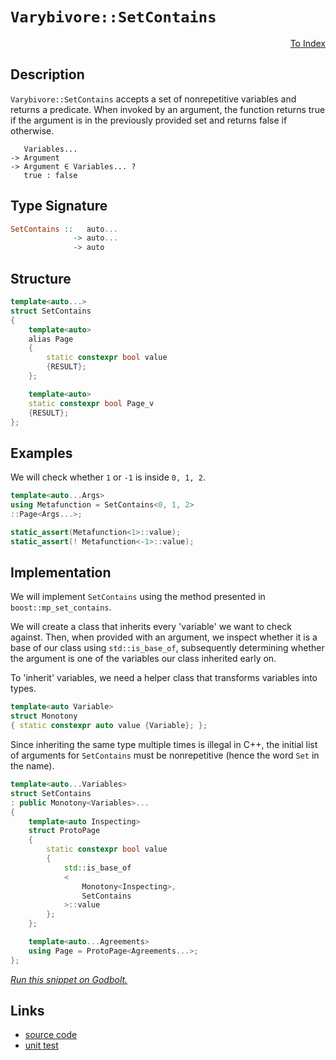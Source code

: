 <!-- Copyright 2024 Feng Mofan
SPDX-License-Identifier: Apache-2.0 -->

# `Varybivore::SetContains`

<p style='text-align: right;'><a href="../../../index.md#list-examinations-3">To Index</a></p>

## Description

`Varybivore::SetContains` accepts a set of nonrepetitive variables and returns a predicate.
When invoked by an argument, the function returns true if the argument is in the previously provided set and returns false if otherwise.

<pre><code>   Variables...
-> Argument
-> Argument &in; Variables... ?
   true : false</code></pre>

## Type Signature

```Haskell
SetContains ::   auto...
              -> auto...
              -> auto
```

## Structure

```C++
template<auto...>
struct SetContains
{
    template<auto>
    alias Page
    {
        static constexpr bool value
        {RESULT};
    };

    template<auto>
    static constexpr bool Page_v
    {RESULT};
};
```

## Examples

We will check whether `1` or `-1`  is inside `0, 1, 2`.

```C++
template<auto...Args>
using Metafunction = SetContains<0, 1, 2>
::Page<Args...>;

static_assert(Metafunction<1>::value);
static_assert(! Metafunction<-1>::value);
```

## Implementation

We will implement `SetContains` using the method presented in `boost::mp_set_contains`.

We will create a class that inherits every 'variable' we want to check against.
Then, when provided with an argument, we inspect whether it is a base of our class using `std::is_base_of`, subsequently determining whether the argument is one of the variables our class inherited early on.

To 'inherit' variables, we need a helper class that transforms variables into types.

```C++
template<auto Variable>
struct Monotony
{ static constexpr auto value {Variable}; };
```

Since inheriting the same type multiple times is illegal in C++, the initial list of arguments for `SetContains` must be nonrepetitive (hence the word `Set` in the name).

```C++
template<auto...Variables>
struct SetContains
: public Monotony<Variables>...
{
    template<auto Inspecting>
    struct ProtoPage
    {   
        static constexpr bool value 
        {
            std::is_base_of
            <
                Monotony<Inspecting>,
                SetContains
            >::value
        };
    };

    template<auto...Agreements>
    using Page = ProtoPage<Agreements...>;
};
```

[*Run this snippet on Godbolt.*](https://godbolt.org/#z:OYLghAFBqd5QCxAYwPYBMCmBRdBLAF1QCcAaPECAMzwBtMA7AQwFtMQByARg9KtQYEAysib0QXACx8BBAKoBnTAAUAHpwAMvAFYTStJg1DIApACYAQuYukl9ZATwDKjdAGFUtAK4sGISWakrgAyeAyYAHI%2BAEaYxCAAzACcpAAOqAqETgwe3r7%2BgemZjgKh4VEssfHJtpj2JQxCBEzEBLk%2BfgG19dlNLQRlkTFxiSkKza3t%2BV3j/YMVVaMAlLaoXsTI7BzmCWHI3lgA1CYJbl6OtIQAnifYJhoAgvcPBJgsqQavJ25M56iHADUWngmNF6LdnuNiF4HIcALICVBEBg3R4mADsFkOs0cyEOaAY40wqlSxEOvyIhwAbmIvJhjpigcQQWDMBiACInLEcrnPZ6vd6fNmnCmoAB0EqZLPoCghjyhMIIhyEmDasiYYVljxAh1SXjBeDxCIYSIEN1OUtBMtuErFfMxz0OTsOAo%2BTC%2BIr%2BhwAkoTUpgHGFgHKHs7sQRobDlMRTcomMA2Y8wxisU7HWHnTjDfiBESSWToqhPNTafT0xmGVYkxWM%2BN0CAQHgFAB9aJMJTN1BUcs1tOnHu9sPG00o76%2BhT%2BwNGW6kAeDp0qtWCDWEucV24NmneROhms8hJV3dp9Gcg986tO11C76i20PYDETBvRgEWUJO4Xw5eTJGQ5xhPHAk7J/jGRD/sKbj3o%2Bz6CAotoQmeaInryaKPAA9AAVFh2E4WhzyYVhAAq2BCIR2F4ehOFURhFFPGiZi7Aw%2BxeEc3znHQ1whvybxuh6Px/HexDAG%2BH4PN%2BQbwqqTBUF4TENIBwGLh4y6at8GikIcXAaWYIYNuB3wPEJcESghh6Qs0uLNu2SitBAcJSTJcnZN8XAbiAW50ksKEPFmyBWQoNkEBAYBgJJzSOYGAjfAAtK576bqWXkHhwKy0JwACsvB%2BBwWikKgnBuNY1jYmsGxlgxPCkAQmgpSsADWIDpeiYoJAAHAAbOiCSdRobVdUkCT6Jwki8CwEgaOp2W5flHC8AoIDqdVOUpaQcCwDAiAgGsBB6gQ5CUGg7x0HEESsFsqgddF7WSIcwDIHiUhimYvCYPgRDMvWWn8IIIhiOwUgyIIigqOoy2kLoWkAO7EEwqScDwqUZVlNV5ZwADy5y7YcXaHBd7VXTdd0PZIT2HBAHhHfQZI7FwSy8EtWgrBASCHakx1kBQECs%2BzIDAFIgQ0LQrzEPNEDRCj0RhC0Vzw7wkvMMQVxo9E2gBktlWHWwghowwtAy2DWDRF4wA/LQtDzdwvBYCwhjAOIBt4I%2BgZUpgFu5cSAbnFslVhK8aVg5c0Qw4rHhYCjEZ4GNlukC7xCFko7JvLblxGDVKxUAYwkAngmCQ2j/rZZV33CKI4gA8XwNqCjEP6LbKBFZY%2Bh4NE82QCsqCpA0FvRXWJzsqYljWGY02xx9rvwCsdhq9kLgMO4ngdHoIRhEMlQjFpRRZAIUx%2BBvGRbww8zDPEWlT5FjQTGqeS79008CH0rRH2vJ%2B2JfO96LMj8rws6%2BT6VmwSERhwTKpApq8BmrjS611br3U0iTMwZNcCEBIMcCqdMqppxWAgTATAsDxAgPVfwCQxQDXRJIDQARJDtQmuldqKR/YjVIGNBIXAxTtS4O1VqSRWocPSpILg6UBrtVASjGac0FoYOWkzDazMtqY3OPtLmqBKYnTOpwFoLAqTomikwfEBhfxcCSGKVh7s3okDwJ9QGJc/oSGkBXJQVcwa6ECNDWGssgEgLAajDgGMdrnGxlQckxBNHaN0fsW2mkjEmLJhTNmVNUEJDMOghmK1ZHcypoo9JIwNFaOiuEowhiuDqUFsLUW4swby2lrLUglTFbK1Vg4apmsXw6z1ijQ2xtTbm2qdbZOWxcr4Cdo4F2bsXqqE9q8apvs6go0DsHK4od%2Bn02ZFHSqsd46YETjbIwKdQBSL4JnBQ2dc750YNU4uv0y52NkJXUGuVnG11TgPKwjdA6twIXlTu2Ru69yAs8oeI84hj3eZPOod8/AQFcO/LSy9yjHz0JvBo0K0j7waE/RYp8wXnwflfRemKej30vui9er9%2BjIs/gMb%2B8LaarHWAAml/tPGiM4EEkJOi9ERMMcYsUGhEFmOpmg%2BmmDSDYNwSMD5DDRqjB5ZIdEgj0RdUoddLSXixG2AkSk6R8BZHbV2pk5RcTVFsHUcE6BLAFBUjxFSLlQpxgvX5RYvQFzS7/WuUDBxdydCJFIK4uGlsPHIzBjNXxWMcYaLNRaq1Nr3SuyVOTA17MEkJGSWnVaLME0ZM5lk%2BIlrUipGbNapIzZbUECsqauxdBSmUHKblWp%2BtKp1vqWrJpyitYEFafrAZmAjYmzEN06OvSdlLNIIM6eIyUYe2QF7KZggZkB2bvMxZ4cVnVPWRkTZScdlBlTRneMRyc55wLuc2QlzXVWNudXb1%2BjjANxsG8ienyu6cDQnWeug9LDD3AaPCx482633PrPee18l5z2JS/RF2RkUQdKFS5%2BH8sUNBxeShDvQiWwYxaSyYC98inzQ3CuDNKFD/3%2BgGkRQaWXhpuuay11Jo2vHGHy5BAqWEpqkVgnBeDKBAMYWNMwRiEgJHSulChRTeoJHRJwsj01ODiMWsKhqAQ2FcESe1RJSR2FmGoeiIaHAEiBuk7NSRjMgHPSk%2BAmTRnaoxziJkZwkggA)

## Links

- [source code](../../../../conceptrodon/varybivore/set_contains.hpp)
- [unit test](../../../../tests/unit/metafunctions/varybivore/set_contains.test.hpp)
